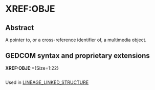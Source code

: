 ﻿# XREF:OBJE
## Abstract
A pointer to, or a cross-reference identifier of, a multimedia object.


## GEDCOM syntax and proprietary extensions

**XREF:OBJE**:={Size=1:22}
<pre>
</pre>
Used in <a href=Ged.LINEAGE_LINKED_STRUCTURE.md>LINEAGE_LINKED_STRUCTURE</a><br />